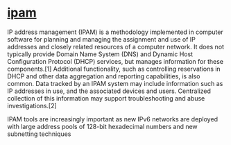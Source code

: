 # **[ipam](https://en.wikipedia.org/wiki/IP_address_management)**

IP address management (IPAM) is a methodology implemented in computer software for planning and managing the assignment and use of IP addresses and closely related resources of a computer network. It does not typically provide Domain Name System (DNS) and Dynamic Host Configuration Protocol (DHCP) services, but manages information for these components.[1] Additional functionality, such as controlling reservations in DHCP and other data aggregation and reporting capabilities, is also common. Data tracked by an IPAM system may include information such as IP addresses in use, and the associated devices and users. Centralized collection of this information may support troubleshooting and abuse investigations.[2]

IPAM tools are increasingly important as new IPv6 networks are deployed with large address pools of 128-bit hexadecimal numbers and new subnetting techniques
